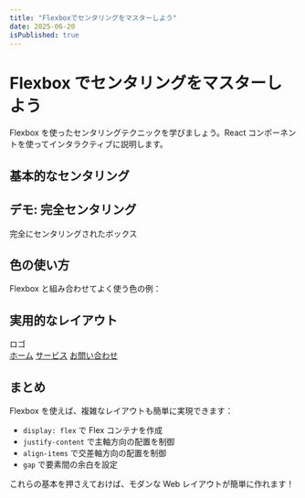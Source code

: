 ```yaml
---
title: "Flexboxでセンタリングをマスターしよう"
date: 2025-06-20
isPublished: true
---
```


# Flexbox でセンタリングをマスターしよう

Flexbox を使ったセンタリングテクニックを学びましょう。React コンポーネントを使ってインタラクティブに説明します。

## 基本的なセンタリング

<CSSProperty 
  property="display" 
  value="flex" 
  description="要素をflexコンテナにします"
/>

<CSSProperty 
  property="justify-content" 
  value="center" 
  description="主軸方向（横軸）のセンタリング"
/>

<CSSProperty 
  property="align-items" 
  value="center" 
  description="交差軸方向（縦軸）のセンタリング"
/>

## デモ: 完全センタリング

<CodeDemo>
  <div style={{
    display: 'flex',
    justifyContent: 'center',
    alignItems: 'center',
    height: '200px',
    border: '2px dashed #ccc',
    backgroundColor: '#f9f9f9'
  }}>
    <div style={{
      padding: '20px',
      backgroundColor: '#007acc',
      color: 'white',
      borderRadius: '8px'
    }}>
      完全にセンタリングされたボックス
    </div>
  </div>
</CodeDemo>

## 色の使い方

Flexbox と組み合わせてよく使う色の例：

<div style={{ display: 'flex', gap: '16px', flexWrap: 'wrap', margin: '16px 0' }}>
  <ColorBox color="#007acc" name="Primary Blue" />
  <ColorBox color="#28a745" name="Success Green" />
  <ColorBox color="#dc3545" name="Danger Red" />
  <ColorBox color="#6c757d" name="Secondary Gray" />
</div>

## 実用的なレイアウト

<CodeDemo>
  <div style={{
    display: 'flex',
    justifyContent: 'space-between',
    alignItems: 'center',
    padding: '16px',
    backgroundColor: '#f8f9fa',
    border: '1px solid #dee2e6',
    borderRadius: '8px'
  }}>
    <div style={{ fontWeight: 'bold' }}>ロゴ</div>
    <div style={{ display: 'flex', gap: '16px' }}>
      <a href="#" style={{ textDecoration: 'none', color: '#007acc' }}>ホーム</a>
      <a href="#" style={{ textDecoration: 'none', color: '#007acc' }}>サービス</a>
      <a href="#" style={{ textDecoration: 'none', color: '#007acc' }}>お問い合わせ</a>
    </div>
  </div>
</CodeDemo>

## まとめ

Flexbox を使えば、複雑なレイアウトも簡単に実現できます：

- `display: flex` で Flex コンテナを作成
- `justify-content` で主軸方向の配置を制御
- `align-items` で交差軸方向の配置を制御
- `gap` で要素間の余白を設定

これらの基本を押さえておけば、モダンな Web レイアウトが簡単に作れます！
